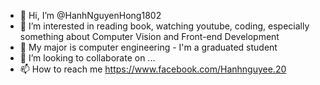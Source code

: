 - 👋 Hi, I’m @HanhNguyenHong1802
- 👀 I’m interested in reading book, watching youtube, coding, especially something about Computer Vision and Front-end Development
- 🌱 My major is computer engineering - I'm a graduated student
- 💞️ I’m looking to collaborate on ...
- 📫 How to reach me https://www.facebook.com/Hanhnguyee.20

<!---
HanhNguyenHong1802/HanhNguyenHong1802 is a ✨ special ✨ repository because its `README.md` (this file) appears on your GitHub profile.
You can click the Preview link to take a look at your changes.
--->
